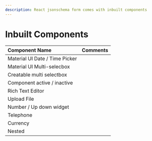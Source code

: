 ```yaml
---
description: React jsonschema form comes with inbuilt components
---
```


# Inbuilt Components

| Component Name | Comments |
| :--- | :--- |
| Material UI Date / Time Picker |  |
| Material UI Multi-selecbox |  |
| Creatable multi selectbox |  |
| Component active / inactive |  |
| Rich Text Editor |  |
| Upload File |  |
| Number / Up down widget |  |
| Telephone |  |
| Currency |  |
| Nested |  |



